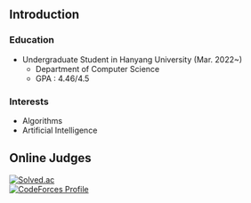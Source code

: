 ## Introduction

### Education

- Undergraduate Student in Hanyang University (Mar. 2022~)
  - Department of Computer Science
  - GPA : 4.46/4.5
  
### Interests
  - Algorithms
  - Artificial Intelligence

## Online Judges
[![Solved.ac](http://mazassumnida.wtf/api/v2/generate_badge?boj=mnx)](https://solved.ac/profile/mnx)  
[![CodeForces Profile](http://cf.leed.at?id=mnxcv)](https://codeforces.com/profile/mnxcv)
